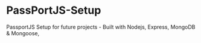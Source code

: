 # PassPortJS-Setup
PassportJS Setup for future projects - Built with Nodejs, Express, MongoDB &amp; Mongoose, 
